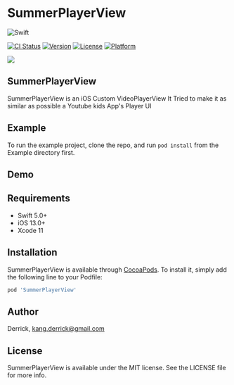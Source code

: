 # SummerPlayerView
![Swift](https://img.shields.io/badge/Swift-5.0-orange.svg)

[![CI Status](https://img.shields.io/travis/Derrick/SummerPlayerView.svg?style=flat)](https://travis-ci.org/Derrick/SummerPlayerView)
[![Version](https://img.shields.io/cocoapods/v/SummerPlayerView.svg?style=flat)](https://cocoapods.org/pods/SummerPlayerView)
[![License](https://img.shields.io/cocoapods/l/SummerPlayerView.svg?style=flat)](https://cocoapods.org/pods/SummerPlayerView)
[![Platform](https://img.shields.io/cocoapods/p/SummerPlayerView.svg?style=flat)](https://cocoapods.org/pods/SummerPlayerView)

![](https://github.com/superbderrick/SummerSlider/blob/master/Image/logo.jpeg)

## SummerPlayerView
SummerPlayerView is an iOS Custom VideoPlayerView
It Tried to make it as similar as possible a Youtube kids App's Player UI

## Example

To run the example project, clone the repo, and run `pod install` from the Example directory first.

## Demo

## Requirements
-	Swift 5.0+
-	iOS 13.0+
-	Xcode 11

## Installation

SummerPlayerView is available through [CocoaPods](https://cocoapods.org). To install
it, simply add the following line to your Podfile:

```ruby
pod 'SummerPlayerView'
```

## Author

Derrick, kang.derrick@gmail.com

## License

SummerPlayerView is available under the MIT license. See the LICENSE file for more info.
